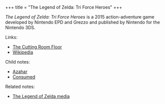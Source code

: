 +++
title = "The Legend of Zelda: Tri Force Heroes"
+++

*The Legend of Zelda: Tri Force Heroes* is a 2015 action-adventure game developed by Nintendo EPD and Grezzo and published by Nintendo for the Nintendo 3DS.

Links:

- [The Cutting Room Floor](https://tcrf.net/The_Legend_of_Zelda:_Tri_Force_Heroes)
- [Wikipedia](https://en.wikipedia.org/wiki/The_Legend_of_Zelda:_Tri_Force_Heroes)

Child notes:

- [Azahar](@/notes/The_Legend_of_Zelda_Tri_Force_Heroes/Azahar.md)
- [Consumed](@/notes/The_Legend_of_Zelda_Tri_Force_Heroes/Consumed.md)

Related notes:

- [The Legend of Zelda media](@/notes/The_Legend_of_Zelda_media.md)
